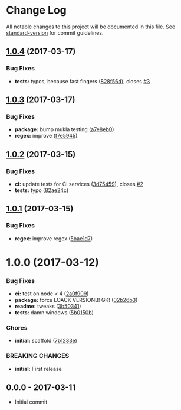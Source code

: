 # Change Log

All notable changes to this project will be documented in this file. See [standard-version](https://github.com/conventional-changelog/standard-version) for commit guidelines.

<a name="1.0.4"></a>
## [1.0.4](https://github.com/tunnckocore/clean-stacktrace-relative-paths/compare/v1.0.3...v1.0.4) (2017-03-17)


### Bug Fixes

* **tests:** typos, because fast fingers ([828f56d](https://github.com/tunnckocore/clean-stacktrace-relative-paths/commit/828f56d)), closes [#3](https://github.com/tunnckocore/clean-stacktrace-relative-paths/issues/3)



<a name="1.0.3"></a>
## [1.0.3](https://github.com/tunnckocore/clean-stacktrace-relative-paths/compare/v1.0.2...v1.0.3) (2017-03-17)


### Bug Fixes

* **package:** bump mukla testing ([a7e8eb0](https://github.com/tunnckocore/clean-stacktrace-relative-paths/commit/a7e8eb0))
* **regex:** improve ([f7e5945](https://github.com/tunnckocore/clean-stacktrace-relative-paths/commit/f7e5945))



<a name="1.0.2"></a>
## [1.0.2](https://github.com/tunnckocore/clean-stacktrace-relative-paths/compare/v1.0.1...v1.0.2) (2017-03-15)


### Bug Fixes

* **ci:** update tests for CI services ([3d75459](https://github.com/tunnckocore/clean-stacktrace-relative-paths/commit/3d75459)), closes [#2](https://github.com/tunnckocore/clean-stacktrace-relative-paths/issues/2)
* **tests:** typo ([82ae24c](https://github.com/tunnckocore/clean-stacktrace-relative-paths/commit/82ae24c))



<a name="1.0.1"></a>
## [1.0.1](https://github.com/tunnckocore/clean-stacktrace-relative-paths/compare/v1.0.0...v1.0.1) (2017-03-15)


### Bug Fixes

* **regex:** improve regex ([5bae1d7](https://github.com/tunnckocore/clean-stacktrace-relative-paths/commit/5bae1d7))



<a name="1.0.0"></a>
# 1.0.0 (2017-03-12)


### Bug Fixes

* **ci:** test on node < 4 ([2a0f909](https://github.com/tunnckocore/clean-stacktrace-relative-paths/commit/2a0f909))
* **package:** force LOACK VERSIONB! GK! ([02b26b3](https://github.com/tunnckocore/clean-stacktrace-relative-paths/commit/02b26b3))
* **readme:** tweaks ([3b50341](https://github.com/tunnckocore/clean-stacktrace-relative-paths/commit/3b50341))
* **tests:** damn windows ([5b0150b](https://github.com/tunnckocore/clean-stacktrace-relative-paths/commit/5b0150b))


### Chores

* **initial:** scaffold ([7b1233e](https://github.com/tunnckocore/clean-stacktrace-relative-paths/commit/7b1233e))


### BREAKING CHANGES

* **initial:** First release





## 0.0.0 - 2017-03-11
- Initial commit